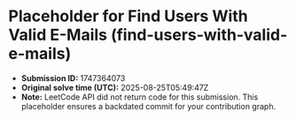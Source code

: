 # Placeholder for Find Users With Valid E-Mails (find-users-with-valid-e-mails)

- **Submission ID:** 1747364073
- **Original solve time (UTC):** 2025-08-25T05:49:47Z
- **Note:** LeetCode API did not return code for this submission.
  This placeholder ensures a backdated commit for your contribution graph.
